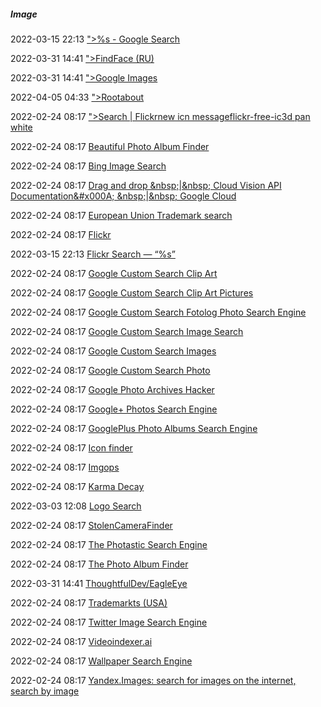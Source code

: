#####  Image

2022-03-15 22:13 [&quot;&gt;%s - Google Search](https://www.google.com/search?q=%25s&tbm=isch)

2022-03-31 14:41 [&quot;&gt;FindFace (RU)](https://findface.ru/)

2022-03-31 14:41 [&quot;&gt;Google Images](https://www.google.com/imghp)

2022-04-05 04:33 [&quot;&gt;Rootabout](http://rootabout.com/)

2022-02-24 08:17 [&quot;&gt;Search | Flickrnew icn messageflickr-free-ic3d pan white](https://www.flickr.com/search?q=)

2022-02-24 08:17 [Beautiful Photo Album Finder](https://cse.google.com/cse?cx=013991603413798772546%3Abt8ybjlsnok)

2022-02-24 08:17 [Bing Image Search](https://www.bing.com/?FORM=NOFORM&nr=1&scope=images)

2022-02-24 08:17 [Drag and drop &amp;nbsp;|&amp;nbsp; Cloud Vision API Documentation&amp;#x000A; &amp;nbsp;|&amp;nbsp; Google Cloud](https://cloud.google.com/vision/docs/drag-and-drop)

2022-02-24 08:17 [European Union Trademark search](https://euipo.europa.eu/eSearch#advanced/trademarks)

2022-02-24 08:17 [Flickr](https://secure.flickr.com/)

2022-03-15 22:13 [Flickr Search — “%s”](https://www.flickr.com/search?opensearch=yes&text=%25s)

2022-02-24 08:17 [Google Custom Search Clip Art](https://cse.google.com/cse?cx=013097366078944830717%3Atsojriz_t1a)

2022-02-24 08:17 [Google Custom Search Clip Art Pictures](https://cse.google.com/cse?cx=015775560953662364258%3Ajbn052ab538)

2022-02-24 08:17 [Google Custom Search Fotolog Photo Search Engine](https://cse.google.com/cse?cx=000521750095050289010%3Azpcpi1ea4s8)

2022-02-24 08:17 [Google Custom Search Image Search](https://cse.google.com/cse?cx=007197546127051102533%3Antzgmbf9hdm)

2022-02-24 08:17 [Google Custom Search Images](https://cse.google.com/cse?cx=001580308195336108602%3Anjhlcftp3cs)

2022-02-24 08:17 [Google Custom Search Photo](https://cse.google.com/cse?cx=011011820386761411814%3Afdioa10ovoi)

2022-02-24 08:17 [Google Photo Archives Hacker](https://cse.google.com/cse?cx=006205189065513216365%3Avp0ly0owiou)

2022-02-24 08:17 [Google+ Photos Search Engine](https://cse.google.com/cse?cx=006205189065513216365%3Auo99tr1fxjq)

2022-02-24 08:17 [GooglePlus Photo Albums Search Engine](https://cse.google.com/cse?cx=013991603413798772546%3A5h_z8fh4eyy)

2022-02-24 08:17 [Icon finder](https://besticon.herokuapp.com/)

2022-02-24 08:17 [Imgops](https://imgops.com/)

2022-02-24 08:17 [Karma Decay](https://karmadecay.com/?__cf_chl_jschl_tk__=bc3f33d357886b6d220716bc3519c300d47ddd54-1614543381-0-AdM7I33GBpu3HREUryIJUEvqNx9WDazHOF35pur8wG4Hd0THpl5I3l0w1WqJofTZ3UE_5aoAr9IzsVdM9h_UvqRz7tAqRxKHEFCfyVVprqb6LDeItIHrpCGdjmF7igS7kOVFpheioCEmR1_Fbx7JZnaoQdWRPD0HHAyW90LHVk7QNyIY74gYVwfjLRAAmH1eBDVZapFmo5ikit2ia75ZyBUEoeKslswVuAZuqMVlYAEfPV8M3GvTbu5wF5BWLo6nmzpBLSOhQvUyO90WMR8p-lE2wxK4ceygOkYGwAVmQH8VG0QfOybMm11MaADYDeKosA)

2022-03-03 12:08 [Logo Search](https://logosear.ch/)

2022-02-24 08:17 [StolenCameraFinder](https://www.stolencamerafinder.co.uk/)

2022-02-24 08:17 [The Photastic Search Engine](https://cse.google.com/cse?cx=017261104271573007538%3Avmpv6nt8dc4)

2022-02-24 08:17 [The Photo Album Finder](https://cse.google.com/cse?cx=013991603413798772546%3Abldnx392j6u)

2022-03-31 14:41 [ThoughtfulDev/EagleEye](https://github.com/ThoughtfulDev/EagleEye)

2022-02-24 08:17 [Trademarkts (USA)](https://trademarks.justia.com/search?q=)

2022-02-24 08:17 [Twitter Image Search Engine](https://cse.google.com/cse?cx=006205189065513216365%3Avltpvp4_gyo)

2022-02-24 08:17 [Videoindexer.ai](https://www.videoindexer.ai/account/login)

2022-02-24 08:17 [Wallpaper Search Engine](https://cse.google.com/cse?cx=006205189065513216365%3Azorwyd7ztvk)

2022-02-24 08:17 [Yandex.Images: search for images on the internet, search by image](https://www.yandex.com/images/)



